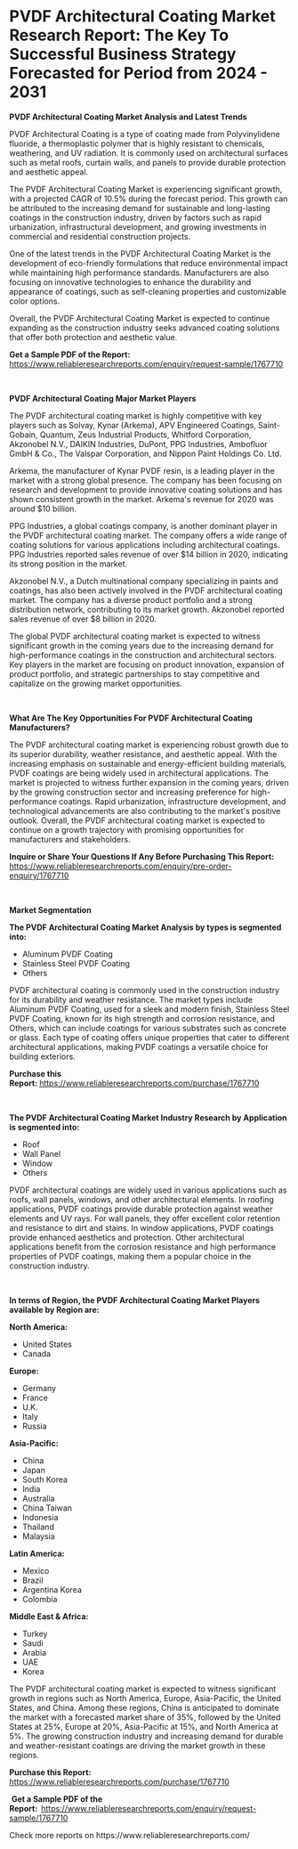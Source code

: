 <p><h1>PVDF Architectural Coating Market Research Report: The Key To Successful Business Strategy Forecasted for Period from 2024 - 2031</h1></p><p><strong>PVDF Architectural Coating Market Analysis and Latest Trends</strong></p>
<p><p>PVDF Architectural Coating is a type of coating made from Polyvinylidene fluoride, a thermoplastic polymer that is highly resistant to chemicals, weathering, and UV radiation. It is commonly used on architectural surfaces such as metal roofs, curtain walls, and panels to provide durable protection and aesthetic appeal.</p><p>The PVDF Architectural Coating Market is experiencing significant growth, with a projected CAGR of 10.5% during the forecast period. This growth can be attributed to the increasing demand for sustainable and long-lasting coatings in the construction industry, driven by factors such as rapid urbanization, infrastructural development, and growing investments in commercial and residential construction projects.</p><p>One of the latest trends in the PVDF Architectural Coating Market is the development of eco-friendly formulations that reduce environmental impact while maintaining high performance standards. Manufacturers are also focusing on innovative technologies to enhance the durability and appearance of coatings, such as self-cleaning properties and customizable color options.</p><p>Overall, the PVDF Architectural Coating Market is expected to continue expanding as the construction industry seeks advanced coating solutions that offer both protection and aesthetic value.</p></p>
<p><strong>Get a Sample PDF of the Report:&nbsp;</strong> <a href="https://www.reliableresearchreports.com/enquiry/request-sample/1767710">https://www.reliableresearchreports.com/enquiry/request-sample/1767710</a></p>
<p>&nbsp;</p>
<p><strong>PVDF Architectural Coating Major Market Players</strong></p>
<p><p>The PVDF architectural coating market is highly competitive with key players such as Solvay, Kynar (Arkema), APV Engineered Coatings, Saint-Gobain, Quantum, Zeus Industrial Products, Whitford Corporation, Akzonobel N.V., DAIKIN Industries, DuPont, PPG Industries, Ambofluor GmbH & Co., The Valspar Corporation, and Nippon Paint Holdings Co. Ltd. </p><p>Arkema, the manufacturer of Kynar PVDF resin, is a leading player in the market with a strong global presence. The company has been focusing on research and development to provide innovative coating solutions and has shown consistent growth in the market. Arkema's revenue for 2020 was around $10 billion.</p><p>PPG Industries, a global coatings company, is another dominant player in the PVDF architectural coating market. The company offers a wide range of coating solutions for various applications including architectural coatings. PPG Industries reported sales revenue of over $14 billion in 2020, indicating its strong position in the market.</p><p>Akzonobel N.V., a Dutch multinational company specializing in paints and coatings, has also been actively involved in the PVDF architectural coating market. The company has a diverse product portfolio and a strong distribution network, contributing to its market growth. Akzonobel reported sales revenue of over $8 billion in 2020.</p><p>The global PVDF architectural coating market is expected to witness significant growth in the coming years due to the increasing demand for high-performance coatings in the construction and architectural sectors. Key players in the market are focusing on product innovation, expansion of product portfolio, and strategic partnerships to stay competitive and capitalize on the growing market opportunities.</p></p>
<p>&nbsp;</p>
<p><strong>What Are The Key Opportunities For PVDF Architectural Coating Manufacturers?</strong></p>
<p><p>The PVDF architectural coating market is experiencing robust growth due to its superior durability, weather resistance, and aesthetic appeal. With the increasing emphasis on sustainable and energy-efficient building materials, PVDF coatings are being widely used in architectural applications. The market is projected to witness further expansion in the coming years, driven by the growing construction sector and increasing preference for high-performance coatings. Rapid urbanization, infrastructure development, and technological advancements are also contributing to the market's positive outlook. Overall, the PVDF architectural coating market is expected to continue on a growth trajectory with promising opportunities for manufacturers and stakeholders.</p></p>
<p><strong>Inquire or Share Your Questions If Any Before Purchasing This Report:</strong> <a href="https://www.reliableresearchreports.com/enquiry/pre-order-enquiry/1767710">https://www.reliableresearchreports.com/enquiry/pre-order-enquiry/1767710</a></p>
<p>&nbsp;</p>
<p><strong>Market Segmentation</strong></p>
<p><strong>The PVDF Architectural Coating Market Analysis by types is segmented into:</strong></p>
<p><ul><li>Aluminum PVDF Coating</li><li>Stainless Steel PVDF Coating</li><li>Others</li></ul></p>
<p><p>PVDF architectural coating is commonly used in the construction industry for its durability and weather resistance. The market types include Aluminum PVDF Coating, used for a sleek and modern finish, Stainless Steel PVDF Coating, known for its high strength and corrosion resistance, and Others, which can include coatings for various substrates such as concrete or glass. Each type of coating offers unique properties that cater to different architectural applications, making PVDF coatings a versatile choice for building exteriors.</p></p>
<p><strong>Purchase this Report:&nbsp;</strong><a href="https://www.reliableresearchreports.com/purchase/1767710">https://www.reliableresearchreports.com/purchase/1767710</a></p>
<p>&nbsp;</p>
<p><strong>The PVDF Architectural Coating Market Industry Research by Application is segmented into:</strong></p>
<p><ul><li>Roof</li><li>Wall Panel</li><li>Window</li><li>Others</li></ul></p>
<p><p>PVDF architectural coatings are widely used in various applications such as roofs, wall panels, windows, and other architectural elements. In roofing applications, PVDF coatings provide durable protection against weather elements and UV rays. For wall panels, they offer excellent color retention and resistance to dirt and stains. In window applications, PVDF coatings provide enhanced aesthetics and protection. Other architectural applications benefit from the corrosion resistance and high performance properties of PVDF coatings, making them a popular choice in the construction industry.</p></p>
<p>&nbsp;</p>
<p><strong>In terms of Region, the PVDF Architectural Coating Market Players available by Region are:</strong></p>
<p>
    <p> <strong> North America: </strong>
        <ul>
            <li>United States</li>
            <li>Canada</li>
        </ul>
        </p> 
    <p> <strong> Europe: </strong>
        <ul>
            <li>Germany</li>
            <li>France</li>
            <li>U.K.</li>
            <li>Italy</li>
            <li>Russia</li>
        </ul>
        </p> 
    <p> <strong> Asia-Pacific: </strong>
        <ul>
            <li>China</li>
            <li>Japan</li>
            <li>South Korea</li>
            <li>India</li>
            <li>Australia</li>
            <li>China Taiwan</li>
            <li>Indonesia</li>
            <li>Thailand</li>
            <li>Malaysia</li>
        </ul>
        </p> 
    <p> <strong> Latin America: </strong>
        <ul>
            <li>Mexico</li>
            <li>Brazil</li>
            <li>Argentina Korea</li>
            <li>Colombia</li>
        </ul>
        </p> 
    <p> <strong> Middle East & Africa: </strong>
        <ul>
            <li>Turkey</li>
            <li>Saudi</li>
            <li>Arabia</li>
            <li>UAE</li>
            <li>Korea</li>
        </ul>
    </p>
    </p>
<p><p>The PVDF architectural coating market is expected to witness significant growth in regions such as North America, Europe, Asia-Pacific, the United States, and China. Among these regions, China is anticipated to dominate the market with a forecasted market share of 35%, followed by the United States at 25%, Europe at 20%, Asia-Pacific at 15%, and North America at 5%. The growing construction industry and increasing demand for durable and weather-resistant coatings are driving the market growth in these regions.</p></p>
<p><strong>Purchase this Report: </strong><a href="https://www.reliableresearchreports.com/purchase/1767710">https://www.reliableresearchreports.com/purchase/1767710</a></p>
<p>&nbsp;<strong>Get a Sample PDF of the Report:&nbsp;&nbsp;</strong><a href="https://www.reliableresearchreports.com/enquiry/request-sample/1767710">https://www.reliableresearchreports.com/enquiry/request-sample/1767710</a></p>
<p><strong></strong></p>
<p>Check more reports on https://www.reliableresearchreports.com/</p>